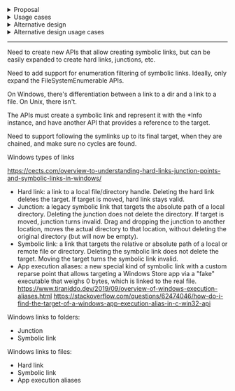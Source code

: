 <details>

<summary>Proposal</summary>

```cs
public abstract class FileSystemInfo
{
    public void CreateAsSymbolicLink(string pathToTarget);
    FileSystemInfo? GetTargetInfo(bool returnFinalTarget = true);
}

//// Future additional APIs:
// public class DirectoryInfo
// {
//     public void CreateJunction(string targetPath);
// }

// public class FileInfo
// {
//     public void CreateHardLink(string targetPath);
// }
```

</details>

<details>

<summary>Usage cases</summary>

```cs
/////////////////////////
//// Symlink to a file

// link2a \
//         ---> link1 -> file.txt
// link2b /

var file = new FileInfo("/path/file.txt");
file.Create().Dispose();

var link1 = new FileInfo("/path/link1");
link1.CreateAsSymbolicLink(file.FullPath);

FileSystemInfo target1 = link1.GetTargetInfo();
Console.WriteLine(target1.FullPath); // /path/file.txt

var link2a = new FileInfo("/path/link2a");
link2a.CreateAsSymbolicLink(link1.FullPath);

// By default skips links in between and returns final target.
FileSystemInfo target2a = link2a.GetTargetInfo();
Console.WriteLine(target2a.FullPath); // /path/file.txt

var link2b = new FileInfo("/path/link2b");
link2b.CreateAsSymbolicLink(targetPath: link1.FullPath);

// Won't skip link1, will return it as the target.
FileSystemInfo target2b = link2b.GetTargetInfo(returnFinalTarget: false);
Console.WriteLine(target2b.FullPath); // /path/link1


/////////////////////////
//// Symlink to a directory

// link2a \
//         ---> link1 -> directory
// link2b /

var directory = new DirectoryInfo("/path/directory");
directory.Create();

// The symlink itself needs to be represented with a DirectoryInfo instance
// because Windows cares about the underlying type
var link1 = new DirectoryInfo("/path/link1");
link1.CreateAsSymbolicLink(targetPath: directory.FullPath); 

// No need to follow to final target, it's direct
FileSystemInfo target1 = link2b.GetTargetInfo();
Console.WriteLine(target1.FullPath); // /path/directory

var link2a = new DirectoryInfo("/path/link2a");
link2a.CreateAsSymbolicLink(link1.FullPath);

// Skips link1 and returns final target
FileSystemInfo target2a = link2a.GetTargetInfo();
Console.WriteLine(target2a.FullPath); // /path/directory

var link2b = new DirectoryInfo("/path/link2b");

// Won't skip link1, will return link1 as the target
link2b.CreateAsSymbolicLink(link1.FullPath);
FileSystemInfo target2b = link2b.GetTargetInfo(returnFinalTarget: false);
Console.WriteLine(target2b.FullPath); // /path/link1


/////////////////////////
//// Non-existent target

var link1 = new FileInfo("/path/link1");
// Should succeed to create symlink file, even though target does not exist
link1.CreateAsSymbolicLink("/non/existent/file.txt");
FileSystemInfo target1 = link1.GetTargetInfo();
Console.WriteLine(target1.FullPath); // Should print /non/existent/file.txt

var link2 = new FileInfo("/path/link2");
link2.CreateAsSymbolicLink(targetPath: link2.FullPath); // skips link1
// Follows symlinks and stops at file.txt, even if it does not exist
FileSystemInfo target2 = link2.GetTargetInfo();
Console.WriteLine(target2.FullPath); // Should print /non/existent/file.txt



/////////////////////////
//// Existing symlink

var directory = new DirectoryInfo("/path/directory");
directory.Create();

var link = new DirectoryInfo("/path/link");
Link.CreateSymbolicLink(targetPath: directory.FullPath);

// This DirectoryInfo wraps the symlink that was created above
// so we should return a valid TargetInfo when requested
var existingLink = new DirectoryInfo("/path/link");
FileSystemInfo existingTarget = existingLink.GetTargetInfo();
Console.WriteLine(existingTarget.FullPath); // Should print /path/directory


/////////////////////////
// Inconsistent symlink target and *Info type

var directory = new DirectoryInfo("/path/directory");
directory.Create();

// The user should've used DirectoryInfo to wrap the link to a directory
var link = new FileInfo("/path/link");
Link.CreateSymbolicLink(targetPath: directory.FullPath); // Should throw because target is a directory


/////////////////////////
// Circular reference

var link1 = new FileInfo("/path/link1");
link1.CreateAsSymbolicLink(targetPath: "/path/link2");
var link2 = new FileInfo("/path/link2");
link2.CreateAsSymbolicLink(targetPath: "/path/link3");
var link3 = new FileInfo("/path/link3");
link3.CreateAsSymbolicLink(targetPath: "/path/link1");

// Throws because we opted-in to follow symlinks and there is a cycle.
// and a circular reference is found on link3 to link1
FileSystemInfo target3 = link3.GetTargetInfo(followLinks: true);


/////////////////////////
// Recursive enumeration directory with symlinks

// directory
// - subdirectory1
//    - file.txt
//    - symlink1 -> file.txt
// - subdirectory2
//    - symlink2 -> symlink1

FileSystemEnumerable<FileSystemInfo>.FindTransform transform =
    (ref FileSystemEntry entry) => entry.ToFileSystemInfo();

EnumerationOptions options = new EnumerationOptions
{
    RecurseSubdirectories = true
};

var enumerable = new FileSystemEnumerable<FileSystemInfo>(@"/path/to/directory", transform, options)
{
    ShouldRecursePredicate = (ref FileSystemEntry entry) => entry.IsDirectory
};

foreach (FileSystemInfo info in enumerable)
{
    // No need to add an API to signal that a FSI is Symbolic Link.
    // Warning: ReparsePoint is not exclusive of Symbolic Links.
    string path = info.Attributes.HasFlag(FileAttributes.ReparsePoint) ? 
        info.GetTargetInfo(followLinks: true).FullPath : // Follows symlink to final target
        info.FullPath;
    Console.WriteLine(path);
}
```

</details>

<details>

<summary>Alternative design</summary>

```cs

// New
public enum FileType
{
    Regular, // Alt-name: Hard-link. Used exclusively with FileInfo.
    SymbolicLink,
    Directory, // Used exclusively with a DirectoryInfo.

    //// Future enum values:

    // Junction, // Windows only
    // Pipe, // Unix
    // Block, // Unix
    // Character, // Unix
    // Socket, // Unix
}

public abstract class FileSystemInfo
{
    FileType FileType { get; }
    FileSystemInfo? GetTargetInfo(bool returnFinalTarget = true); // Final target should be default
}

public static class File
{
    static FileInfo CreateSymbolicLink(string path, string targetPath);

    //// Future additional APIs:
    // static FileInfo CreateHardLink(string path, string targetPath);
}

public static class Directory
{

    static DirectoryInfo CreateSymbolicLink(string path, string targetPath);

    //// Future additional APIs:
    // static DirectoryInfo CreateJunction(string path, string targetPath);
}
```

</details>

<details>

<summary>Alternative design usage cases</summary>

```cs
/////////////////////////
//// Symlink to a file

// link2a \
//         ---> link1 -> file.txt
// link2b /

var file = new FileInfo("/path/file.txt");
file.Create().Dispose();

FileInfo link1 = File.CreateSymbolicLink(path: "/path/link1", targetPath: file.FullPath) as FileInfo;

FileSystemInfo target1 = link1.GetTargetInfo();
Console.WriteLine(target1.FullPath); // /path/file.txt

FileInfo link2a = File.CreateSymbolicLink(path: "/path/link2a", targetPath: link1.FullPath);
// Skips link1 and returns final target
FileSystemInfo target2a = link2a.GetTargetInfo();
Console.WriteLine(target2a.FullPath); // /path/file.txt

FileInfo link2b = File.CreateSymbolicLink(path: "/path/link2b", targetPath: link1.FullPath);
// Won't skip link1, will return link1 as the target
FileSystemInfo target2b = link2b.GetTargetInfo(returnFinalTarget: false);
Console.WriteLine(target2b.FullPath); // /path/link1, instead of /path/file.txt


/////////////////////////
//// Symlink to a directory

// link2a \
//         ---> link1 -> directory
// link2b /

var directory = new DirectoryInfo("/path/directory");
directory.Create();

// The symlink itself needs to be represented with a DirectoryInfo instance
// because Windows cares about the underlying type
DirectoryInfo link1 = Directory.CreateSymbolicLink(path: "/path/link1", targetPath: directory.FullPath); 

FileSystemInfo target1 = link2b.GetTargetInfo();
Console.WriteLine(target1.FullPath); // /path/directory

DirectoryInfo link2a = Directory.CreateSymbolicLink(path: "/path/link2a", targetPath: link1.FullPath);
// Skips link1 and returns final target
FileSystemInfo target2a = link2a.GetTargetInfo();
Console.WriteLine(target2a.FullPath); // /path/directory

DirectoryInfo link2b = Directory.CreateSymbolicLink(path: "/path/link2b", targetPath: link1.FullPath);
// Won't skip link1, will return link1 as the target
FileSystemInfo target2b = link2b.GetTargetInfo(returnFinalTarget: false);
Console.WriteLine(target2b.FullPath); // /path/link1
```
</details>


---

Need to create new APIs that allow creating symbolic links, but can be easily expanded to create hard links, junctions, etc.

Need to add support for enumeration filtering of symbolic links. Ideally, only expand the FileSystemEnumerable APIs.

On Windows, there's differentiation between a link to a dir and a link to a file. On Unix, there isn't.

The APIs must create a symbolic link and represent it with the *Info instance, and have another API that provides a reference to the target.

Need to support following the symlinks up to its final target, when they are chained, and make sure no cycles are found.

Windows types of links

https://cects.com/overview-to-understanding-hard-links-junction-points-and-symbolic-links-in-windows/

- Hard link: a link to a local file/directory handle. Deleting the hard link deletes the target. If target is moved, hard link stays valid.
-  Junction: a legacy symbolic link that targets the absolute path of a local directory. Deleting the junction does not delete the directory. If target is moved, junction turns invalid. Drag and dropping the junction to another location, moves the actual directory to that location, without deleting the original directory (but will now be empty).
- Symbolic link: a link that targets the relative or absolute path of a local or remote file or directory. Deleting the symbolic link does not delete the target. Moving the target turns the symbolic link invalid.
- App execution aliases: a new special kind of symbolic link with a custom reparse point that allows targeting a Windows Store app via a "fake" executable that weighs 0 bytes, which is linked to the real file.
        https://www.tiraniddo.dev/2019/09/overview-of-windows-execution-aliases.html
        https://stackoverflow.com/questions/62474046/how-do-i-find-the-target-of-a-windows-app-execution-alias-in-c-win32-api


Windows links to folders:
- Junction
- Symbolic link

Windows links to files:
- Hard link
- Symbolic link
- App execution aliases

